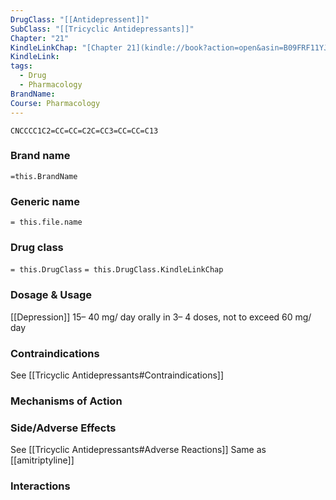 ```yaml
---
DrugClass: "[[Antidepressent]]"
SubClass: "[[Tricyclic Antidepressants]]"
Chapter: "21"
KindleLinkChap: "[Chapter 21](kindle://book?action=open&asin=B09FRF11YJ&location=10945)"
KindleLink: 
tags:
  - Drug
  - Pharmacology
BrandName: 
Course: Pharmacology
---
```

```smiles
CNCCCC1C2=CC=CC=C2C=CC3=CC=CC=C13
```

### Brand name
`=this.BrandName`
### Generic name
`= this.file.name`
### Drug class 
`= this.DrugClass`
	`= this.DrugClass.KindleLinkChap`

### Dosage & Usage
[[Depression]]
15– 40 mg/ day orally in 3– 4 doses, not to exceed 60 mg/ day

### Contraindications
See [[Tricyclic Antidepressants#Contraindications]]

### Mechanisms of Action

### Side/Adverse Effects
See [[Tricyclic Antidepressants#Adverse Reactions]]
Same as [[amitriptyline]]

### Interactions
